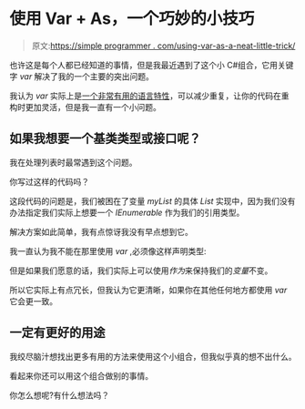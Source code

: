 # 使用 Var + As，一个巧妙的小技巧

> 原文:[https://simple programmer . com/using-var-as-a-neat-little-trick/](https://simpleprogrammer.com/using-var-as-a-neat-little-trick/)

也许这是每个人都已经知道的事情，但是我最近遇到了这个小 C#组合，它用关键字 *var* 解决了我的一个主要的突出问题。

我认为 *var* 实际上是[一个非常有用的语言特性](https://simpleprogrammer.com/2010/05/05/do-you-have-a-case-of-var-guilt/)，可以减少重复，让你的代码在重构时更加灵活，但是我一直有一个小问题。

## 如果我想要一个基类类型或接口呢？

我在处理列表时最常遇到这个问题。

你写过这样的代码吗？

这段代码的问题是，我们被困在了变量 *myList* 的具体 *List* 实现中，因为我们没有办法指定我们实际上想要一个 *IEnumerable* 作为我们的引用类型。

解决方案如此简单，我有点惊讶我没有早点想到它。

我一直认为我不能在那里使用 *var* ,必须像这样声明类型:

但是如果我们愿意的话，我们实际上可以使用*作为*来保持我们的*变量*不变。

所以它实际上有点冗长，但我认为它更清晰，如果你在其他任何地方都使用 *var* 它会更一致。

## 一定有更好的用途

我绞尽脑汁想找出更多有用的方法来使用这个小组合，但我似乎真的想不出什么。

看起来你还可以用这个组合做别的事情。

你怎么想呢?有什么想法吗？